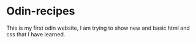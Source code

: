 # Odin-recipes

This is my first odin website, I am trying to show new and basic html and css that I have learned.